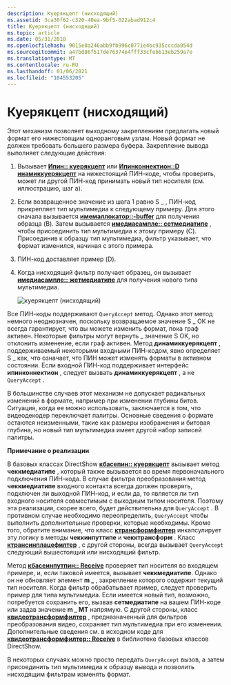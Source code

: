 ```yaml
---
description: Куерякцепт (нисходящий)
ms.assetid: 3ca30f62-c320-40ea-9bf5-022abad912c4
title: Куерякцепт (нисходящий)
ms.topic: article
ms.date: 05/31/2018
ms.openlocfilehash: 9015e0a246abb9fb996c0771e4bc935cccda054d
ms.sourcegitcommit: a47bd86f517de76374e4fff33cfeb613eb259a7e
ms.translationtype: MT
ms.contentlocale: ru-RU
ms.lasthandoff: 01/06/2021
ms.locfileid: "104553205"
---
```

# <a name="queryaccept-downstream"></a>Куерякцепт (нисходящий)

Этот механизм позволяет выходному закреплениям предлагать новый формат его нижестоящим одноранговым узлам. Новый формат не должен требовать большего размера буфера. Закрепление вывода выполняет следующие действия:

1.  Вызывает [**Ипин:: куерякцепт**](/windows/desktop/api/Strmif/nf-strmif-ipin-queryaccept) или [**Ипинконнектион::D инамиккуерякцепт**](/windows/desktop/api/Strmif/nf-strmif-ipinconnection-dynamicqueryaccept) на нижестоящий ПИН-коде, чтобы проверить, может ли другой ПИН-код принимать новый тип носителя (см. иллюстрацию, шаг а).
2.  Если возвращенное значение из шага 1 равно S \_ , ПИН-код прикрепляет тип мультимедиа к следующему примеру. Для этого сначала вызывается [**имемаллокатор::-buffer**](/windows/desktop/api/Strmif/nf-strmif-imemallocator-getbuffer) для получения образца (B). Затем вызывается [**имедиасампле:: сетмедиатипе**](/windows/desktop/api/Strmif/nf-strmif-imediasample-setmediatype) , чтобы присоединить тип мультимедиа к этому примеру (C). Присоединив к образцу тип мультимедиа, фильтр указывает, что формат изменился, начиная с этого примера.
3.  ПИН-код доставляет пример (D).
4.  Когда нисходящий фильтр получает образец, он вызывает [**имедиасампле:: жетмедиатипе**](/windows/desktop/api/Strmif/nf-strmif-imediasample-getmediatype) для получения нового типа мультимедиа.

    ![куерякцепт (нисходящий)](images/dynformat3.png)

Все ПИН-коды поддерживают `QueryAccept` метод. Однако этот метод немного неоднозначен, поскольку возвращаемое значение S \_ ОК не всегда гарантирует, что вы можете изменить формат, пока граф активен. Некоторые фильтры могут вернуть \_ значение S ОК, но отклонить изменение, если граф активен. Метод **динамиккуерякцепт** , поддерживаемый некоторыми входными ПИН-кодом, явно определяет S \_ как, что означает, что ПИН может изменять форматы в активном состоянии. Если входной ПИН-код поддерживает интерфейс **ипинконнектион** , следует вызвать **динамиккуерякцепт** , а не `QueryAccept` .

В большинстве случаев этот механизм не допускает радикальных изменений в формате, например при изменении глубины битов. Ситуация, когда ее можно использовать, заключается в том, что видеодекодер переключает палитры. Основные сведения о формате остаются неизменными, такие как размеры изображения и битовая глубина, но новый тип мультимедиа имеет другой набор записей палитры.

**Примечание о реализации**

В базовых классах DirectShow [**кбасепин:: куерякцепт**](cbasepin-queryaccept.md) вызывает метод **чеккмедиатипе** , который также вызывается во время первоначального подключения ПИН-кода. В случае фильтра преобразования метод **чеккмедиатипе** входного контакта всегда должен проверять, подключен ли выходной ПИН-код, и если да, то является ли тип входного носителя совместимым с выходным типом носителя. Поэтому эта реализация, скорее всего, будет действительна для `QueryAccept` . В противном случае необходимо переопределить, `QueryAccept` чтобы выполнить дополнительные проверки, которые необходимы. Кроме того, обратите внимание, что класс [**ктрансформфилтер**](ctransformfilter.md) инкапсулирует эту логику в методы **чеккинпуттипе** и **чекктрансформ** . Класс [**ктрансинплацефилтер**](ctransinplacefilter.md) , с другой стороны, всегда вызывает `QueryAccept` следующий вышестоящий или нисходящий фильтр.

Метод [**кбасеинпутпин:: Receive**](cbaseinputpin-receive.md) проверяет тип носителя во входящем примере, и, если таковой имеется, вызывает **чеккмедиатипе**. Однако он не обновляет элемент **m \_** , закрепление которого содержит текущий тип носителя. Когда фильтр обрабатывает пример, следует проверить пример для типа мультимедиа. Если имеется новый тип, возможно, потребуется сохранить его, вызвав **сетмедиатипе** на вашем ПИН-коде или задав значение **m \_ MT** напрямую. С другой стороны, класс [**квидеотрансформфилтер**](cvideotransformfilter.md) , предназначенный для фильтров преобразования видео, сохраняет тип мультимедиа при его изменении. Дополнительные сведения см. в исходном коде для [**квидеотрансформфилтер:: Receive**](cvideotransformfilter-receive.md) в библиотеке базовых классов DirectShow.

В некоторых случаях можно просто передать `QueryAccept` вызов, а затем присоединить тип мультимедиа к образцу вывода и позволить нисходящим фильтрам изменять формат.

 

 



